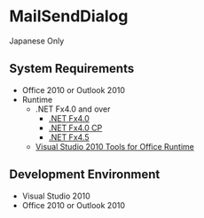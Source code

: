 MailSendDialog
===========

Japanese Only

## System Requirements
* Office 2010 or Outlook 2010
* Runtime
    * .NET Fx4.0 and over
        * [.NET Fx4.0](http://www.microsoft.com/ja-jp/download/details.aspx?id=17851)
        * [.NET Fx4.0 CP](http://www.microsoft.com/ja-jp/download/details.aspx?id=17113)
        * [.NET Fx4.5](http://www.microsoft.com/ja-jp/download/details.aspx?id=30653)
    * [Visual Studio 2010 Tools for Office Runtime](http://www.microsoft.com/ja-jp/download/details.aspx?id=39290)

## Development Environment
* Visual Studio 2010
* Office 2010 or Outlook 2010
